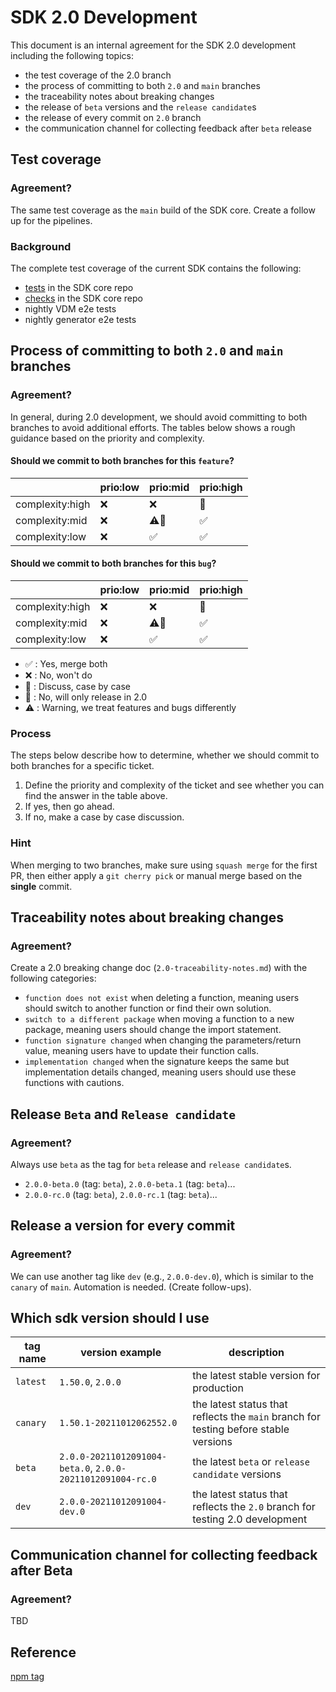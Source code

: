 # SDK 2.0 Development

This document is an internal agreement for the SDK 2.0 development including the following topics:

- the test coverage of the 2.0 branch
- the process of committing to both `2.0` and `main` branches
- the traceability notes about breaking changes
- the release of `beta` versions and the `release candidate`s
- the release of every commit on `2.0` branch
- the communication channel for collecting feedback after `beta` release

## Test coverage

### Agreement?

The same test coverage as the `main` build of the SDK core.
Create a follow up for the pipelines.

### Background

The complete test coverage of the current SDK contains the following:

- [tests](https://github.com/SAP/cloud-sdk-js/blob/main/.github/workflows/build.yml#L12) in the SDK core repo
- [checks](https://github.com/SAP/cloud-sdk-js/blob/main/.github/workflows/build.yml#L38) in the SDK core repo
- nightly VDM e2e tests
- nightly generator e2e tests

## Process of committing to both `2.0` and `main` branches

### Agreement?

In general, during 2.0 development, we should avoid committing to both branches to avoid additional efforts.
The tables below shows a rough guidance based on the priority and complexity.

#### Should we commit to both branches for this `feature`?

|                 | prio:low | prio:mid                  | prio:high          |
| --------------- | -------- | ------------------------- | ------------------ |
| complexity:high | :x:      | :x:                       | :speech_balloon:   |
| complexity:mid  | :x:      | :warning::speech_balloon: | :white_check_mark: |
| complexity:low  | :x:      | :white_check_mark:        | :white_check_mark: |

#### Should we commit to both branches for this `bug`?

|                 | prio:low | prio:mid                | prio:high          |
| --------------- | -------- | ----------------------- | ------------------ |
| complexity:high | :x:      | :x:                     | :speech_balloon:   |
| complexity:mid  | :x:      | :warning::construction: | :white_check_mark: |
| complexity:low  | :x:      | :white_check_mark:      | :white_check_mark: |

- :white_check_mark: : Yes, merge both
- :x: : No, won't do
- :speech_balloon: : Discuss, case by case
- :construction: : No, will only release in 2.0
- :warning: : Warning, we treat features and bugs differently

### Process

The steps below describe how to determine, whether we should commit to both branches for a specific ticket.

1. Define the priority and complexity of the ticket and see whether you can find the answer in the table above.
1. If yes, then go ahead.
1. If no, make a case by case discussion.

### Hint

When merging to two branches, make sure using `squash merge` for the first PR, then either apply a `git cherry pick` or manual merge based on the **single** commit.

## Traceability notes about breaking changes

### Agreement?

Create a 2.0 breaking change doc (`2.0-traceability-notes.md`) with the following categories:

- `function does not exist` when deleting a function, meaning users should switch to another function or find their own solution.
- `switch to a different package` when moving a function to a new package, meaning users should change the import statement.
- `function signature changed` when changing the parameters/return value, meaning users have to update their function calls.
- `implementation changed` when the signature keeps the same but implementation details changed, meaning users should use these functions with cautions.

## Release `Beta` and `Release candidate`

### Agreement?

Always use `beta` as the tag for `beta` release and `release candidate`s.

- `2.0.0-beta.0` (tag: `beta`), `2.0.0-beta.1` (tag: `beta`)...
- `2.0.0-rc.0` (tag: `beta`), `2.0.0-rc.1` (tag: `beta`)...

## Release a version for every commit

### Agreement?

We can use another tag like `dev` (e.g., `2.0.0-dev.0`), which is similar to the `canary` of `main`.
Automation is needed. (Create follow-ups).

## Which sdk version should I use

| tag name | version example                                            | description                                                                          |
| -------- | ---------------------------------------------------------- | ------------------------------------------------------------------------------------ |
| `latest` | `1.50.0`, `2.0.0`                                          | the latest stable version for production                                             |
| `canary` | `1.50.1-20211012062552.0`                                  | the latest status that reflects the `main` branch for testing before stable versions |
| `beta`   | `2.0.0-20211012091004-beta.0`, `2.0.0-20211012091004-rc.0` | the latest `beta` or `release candidate` versions                                    |
| `dev`    | `2.0.0-20211012091004-dev.0`                               | the latest status that reflects the `2.0` branch for testing 2.0 development         |

## Communication channel for collecting feedback after Beta

### Agreement?

TBD

## Reference

[npm tag](https://docs.npmjs.com/cli/v7/commands/npm-dist-tag#purpose)
